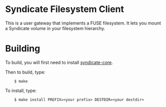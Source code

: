 # Syndicate Filesystem Client

This is a user gateway that implements a FUSE filesystem.  It lets you mount a Syndicate volume in your filesystem hierarchy.

# Building

To build, you will first need to install [syndicate-core](https://github.com/syndicate-storage/syndicate-core).

Then to build, type:
```
    $ make
```

To install, type:
```
    $ make install PREFIX=<your prefix> DESTDIR=<your destdir>
```

